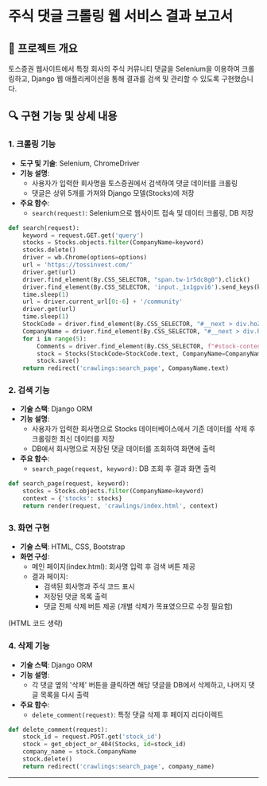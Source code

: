 # 주식 댓글 크롤링 웹 서비스 결과 보고서

## 📌 프로젝트 개요
토스증권 웹사이트에서 특정 회사의 주식 커뮤니티 댓글을 Selenium을 이용하여 크롤링하고, Django 웹 애플리케이션을 통해 결과를 검색 및 관리할 수 있도록 구현했습니다.

## 🔍 구현 기능 및 상세 내용

### 1. 크롤링 기능
- **도구 및 기술**: Selenium, ChromeDriver
- **기능 설명**:
  - 사용자가 입력한 회사명을 토스증권에서 검색하여 댓글 데이터를 크롤링
  - 댓글은 상위 5개를 가져와 Django 모델(Stocks)에 저장
- **주요 함수**:
  - `search(request)`: Selenium으로 웹사이트 접속 및 데이터 크롤링, DB 저장

```python
def search(request):
    keyword = request.GET.get('query')
    stocks = Stocks.objects.filter(CompanyName=keyword)
    stocks.delete()
    driver = wb.Chrome(options=options)
    url = 'https://tossinvest.com/'
    driver.get(url)
    driver.find_element(By.CSS_SELECTOR, "span.tw-1r5dc8g0").click()
    driver.find_element(By.CSS_SELECTOR, 'input._1x1gpvi6').send_keys(keyword, Keys.ENTER)
    time.sleep(1)
    url = driver.current_url[0:-6] + '/community'
    driver.get(url)
    time.sleep(1)
    StockCode = driver.find_element(By.CSS_SELECTOR, "#__next > div.ho2myi0 > div.ho2myi1 > main > div > div > div > div.njzdl30 > div > div._1sivumi0 > div:nth-child(1) > span:nth-child(2)")
    CompanyName = driver.find_element(By.CSS_SELECTOR, "#__next > div.ho2myi0 > div.ho2myi1 > main > div > div > div > div.njzdl30 > div > div._1sivumi0 > div:nth-child(1) > span:nth-child(1)")
    for i in range(5):
        Comments = driver.find_element(By.CSS_SELECTOR, f"#stock-content > div > div > section > section > ul > div > div:nth-child({3+i}) > article > div > a > span:nth-child(2) > span")
        stock = Stocks(StockCode=StockCode.text, CompanyName=CompanyName.text, Comments=Comments.text)
        stock.save()
    return redirect('crawlings:search_page', CompanyName.text)
```

### 2. 검색 기능
- **기술 스택**: Django ORM
- **기능 설명**:
  - 사용자가 입력한 회사명으로 Stocks 데이터베이스에서 기존 데이터를 삭제 후 크롤링한 최신 데이터를 저장
  - DB에서 회사명으로 저장된 댓글 데이터를 조회하여 화면에 출력
- **주요 함수**:
  - `search_page(request, keyword)`: DB 조회 후 결과 화면 출력

```python
def search_page(request, keyword):
    stocks = Stocks.objects.filter(CompanyName=keyword)
    context = {'stocks': stocks}
    return render(request, 'crawlings/index.html', context)
```

### 3. 화면 구현
- **기술 스택**: HTML, CSS, Bootstrap
- **화면 구성**:
  - 메인 페이지(index.html): 회사명 입력 후 검색 버튼 제공
  - 결과 페이지:
    - 검색된 회사명과 주식 코드 표시
    - 저장된 댓글 목록 출력
    - 댓글 전체 삭제 버튼 제공 (개별 삭제가 목표였으므로 수정 필요함)

(HTML 코드 생략)

### 4. 삭제 기능
- **기술 스택**: Django ORM
- **기능 설명**:
  - 각 댓글 옆의 '삭제' 버튼을 클릭하면 해당 댓글을 DB에서 삭제하고, 나머지 댓글 목록을 다시 출력
- **주요 함수**:
  - `delete_comment(request)`: 특정 댓글 삭제 후 페이지 리다이렉트

```python
def delete_comment(request):
    stock_id = request.POST.get('stock_id')
    stock = get_object_or_404(Stocks, id=stock_id)
    company_name = stock.CompanyName
    stock.delete()
    return redirect('crawlings:search_page', company_name)
```

---

